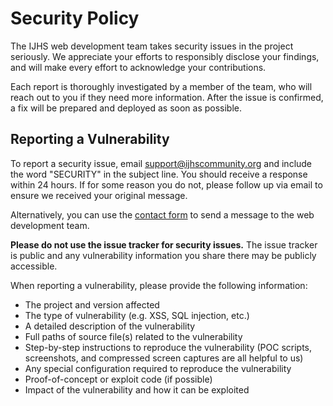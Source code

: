 # Security Policy

The IJHS web development team takes security issues in the project seriously. We appreciate your efforts to responsibly disclose your findings, and will make every effort to acknowledge your contributions.

Each report is thoroughly investigated by a member of the team, who will reach out to you if they need more information. After the issue is confirmed, a fix will be prepared and deployed as soon as possible.

## Reporting a Vulnerability

To report a security issue, email [support@ijhscommunity.org](mailto:support@ijhscommunity.org) and include the word "SECURITY" in the subject line. You should receive a response within 24 hours. If for some reason you do not, please follow up via email to ensure we received your original message.

Alternatively, you can use the [contact form](https://ijhscommunity.org/contact-us/) to send a message to the web development team.

**Please do not use the issue tracker for security issues.** The issue tracker is public and any vulnerability information you share there may be publicly accessible.

When reporting a vulnerability, please provide the following information:

- The project and version affected
- The type of vulnerability (e.g. XSS, SQL injection, etc.)
- A detailed description of the vulnerability
- Full paths of source file(s) related to the vulnerability
- Step-by-step instructions to reproduce the vulnerability (POC scripts, screenshots, and compressed screen captures are all helpful to us)
- Any special configuration required to reproduce the vulnerability
- Proof-of-concept or exploit code (if possible)
- Impact of the vulnerability and how it can be exploited
